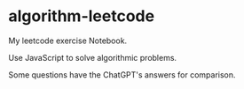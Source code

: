 # algorithm-leetcode
My leetcode exercise Notebook.

Use JavaScript to solve algorithmic problems.

Some questions have the ChatGPT's answers for comparison.
